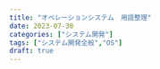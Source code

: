 ```yaml
---
title: "オペレーションシステム　用語整理"
date: 2023-07-30
categories: ["システム開発"]
tags: ["システム開発全般","OS"]
draft: true
---
```

